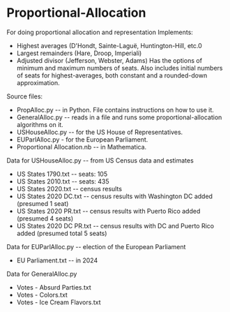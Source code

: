 # Proportional-Allocation
For doing proportional allocation and representation
Implements:
- Highest averages (D'Hondt, Sainte-Laguë, Huntington-Hill, etc.0
- Largest remainders (Hare, Droop, Imperiali)
- Adjusted divisor (Jefferson, Webster, Adams)
Has the options of minimum and maximum numbers of seats.
Also includes initial numbers of seats for highest-averages, both constant and a rounded-down approximation.

Source files:
- PropAlloc.py -- in Python. File contains instructions on how to use it.
- GeneralAlloc.py -- reads in a file and runs some proportional-allocation algorithms on it.
- USHouseAlloc.py -- for the US House of Representatives.
- EUParlAlloc.py - for the European Parliament.
- Proportional Allocation.nb -- in Mathematica.

Data for USHouseAlloc.py -- from US Census data and estimates
- US States 1790.txt -- seats: 105
- US States 2010.txt -- seats: 435
- US States 2020.txt -- census results
- US States 2020 DC.txt -- census results with Washington DC added (presumed 1 seat)
- US States 2020 PR.txt -- census results with Puerto Rico added (presumed 4 seats)
- US States 2020 DC PR.txt -- census results with DC and Puerto Rico added (presumed total 5 seats)

Data for EUParlAlloc.py -- election of the European Parliament
- EU Parliament.txt -- in 2024

Data for GeneralAlloc.py
- Votes - Absurd Parties.txt
- Votes - Colors.txt
- Votes - Ice Cream Flavors.txt
